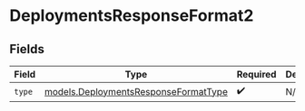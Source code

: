 # DeploymentsResponseFormat2


## Fields

| Field                                                                              | Type                                                                               | Required                                                                           | Description                                                                        |
| ---------------------------------------------------------------------------------- | ---------------------------------------------------------------------------------- | ---------------------------------------------------------------------------------- | ---------------------------------------------------------------------------------- |
| `type`                                                                             | [models.DeploymentsResponseFormatType](../models/deploymentsresponseformattype.md) | :heavy_check_mark:                                                                 | N/A                                                                                |
